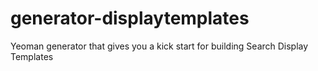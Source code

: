 # generator-displaytemplates
Yeoman generator that gives you a kick start for building Search Display Templates
